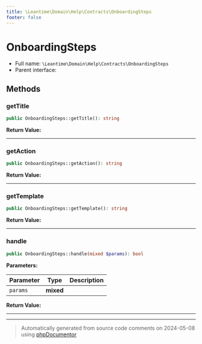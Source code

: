 ```yaml
---
title: \Leantime\Domain\Help\Contracts\OnboardingSteps
footer: false
---
```


# OnboardingSteps





* Full name: `\Leantime\Domain\Help\Contracts\OnboardingSteps`
* Parent interface: [](../../../../../classes.md)



## Methods

### getTitle



```php
public OnboardingSteps::getTitle(): string
```









**Return Value:**





---
### getAction



```php
public OnboardingSteps::getAction(): string
```









**Return Value:**





---
### getTemplate



```php
public OnboardingSteps::getTemplate(): string
```









**Return Value:**





---
### handle



```php
public OnboardingSteps::handle(mixed $params): bool
```








**Parameters:**

| Parameter | Type | Description |
|-----------|------|-------------|
| `params` | **mixed** |  |


**Return Value:**





---


---
> Automatically generated from source code comments on 2024-05-08 using [phpDocumentor](http://www.phpdoc.org/)
